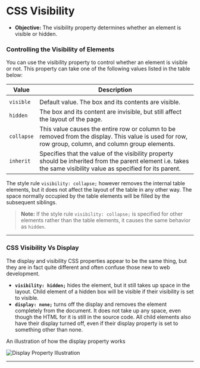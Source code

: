# CSS Visibility

- **Objective:** The visibility property determines whether an element is visible or hidden.

### Controlling the Visibility of Elements
You can use the visibility property to control whether an element is visible or not. This property can take one of the following values listed in the table below:

| Value      | Description                                                                                                                                                       |
| ---------- | ----------------------------------------------------------------------------------------------------------------------------------------------------------------- |
|  |
| `visible`  | Default value. The box and its contents are visible.                                                                                                              |
| `hidden`   | The box and its content are invisible, but still affect the layout of the page.                                                                                   |
| `collapse` | This value causes the entire row or column to be removed from the display. This value is used for row, row group, column, and column group elements.              |
| `inherit`  | Specifies that the value of the visibility property should be inherited from the parent element i.e. takes the same visibility value as specified for its parent. |


The style rule `visibility: collapse;` however removes the internal table elements, but it does not affect the layout of the table in any other way. The space normally occupied by the table elements will be filled by the subsequent siblings.

> **Note:** If the style rule `visibility: collapse;` is specified for other elements rather than the table elements, it causes the same behavior as `hidden`.

---
### CSS Visibility Vs Display
The display and visibility CSS properties appear to be the same thing, but they are in fact quite different and often confuse those new to web development.
- **`visibility: hidden;`** hides the element, but it still takes up space in the layout. Child element of a hidden box will be visible if their visibility is set to visible.
- **`display: none;`** turns off the display and removes the element completely from the document. It does not take up any space, even though the HTML for it is still in the source code. All child elements also have their display turned off, even if their display property is set to something other than none.

An illustration of how the display property works

![Display Property Illustration](https://support.cohesiondx.com/sites/default/files/images/apply-styles/display-diagram-type-as-shape.svg)

---